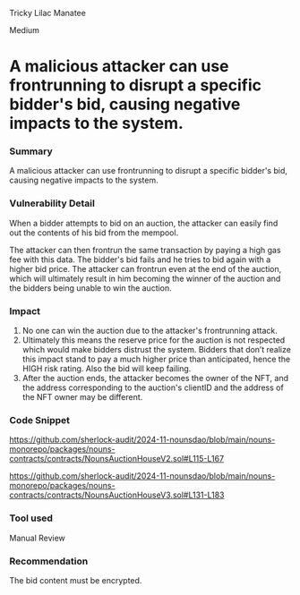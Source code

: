 Tricky Lilac Manatee

Medium

# A malicious attacker can use frontrunning to disrupt a specific bidder's bid, causing negative impacts to the system.

### Summary

A malicious attacker can use frontrunning to disrupt a specific bidder's bid, causing negative impacts to the system.

### Vulnerability Detail
When a bidder attempts to bid on an auction, the attacker can easily find out the contents of his bid from the mempool.

The attacker can then frontrun the same transaction by paying a high gas fee with this data.
The bidder's bid fails and he tries to bid again with a higher bid price.
The attacker can frontrun even at the end of the auction, which will ultimately result in him becoming the winner of the auction and the bidders being unable to win the auction.

### Impact
1. No one can win the auction due to the attacker's frontrunning attack.
2. Ultimately this means the reserve price for the auction is not respected which would make bidders distrust the system. Bidders that don’t realize this impact stand to pay a much higher price than anticipated, hence the HIGH risk rating. Also the bid will keep failing.
3. After the auction ends, the attacker becomes the owner of the NFT, and the address corresponding to the auction's clientID and the address of the NFT owner may be different.

### Code Snippet
https://github.com/sherlock-audit/2024-11-nounsdao/blob/main/nouns-monorepo/packages/nouns-contracts/contracts/NounsAuctionHouseV2.sol#L115-L167

https://github.com/sherlock-audit/2024-11-nounsdao/blob/main/nouns-monorepo/packages/nouns-contracts/contracts/NounsAuctionHouseV3.sol#L131-L183

### Tool used
Manual Review

### Recommendation
The bid content must be encrypted.
